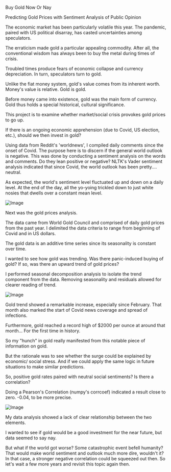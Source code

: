 Buy Gold Now Or Nay

Predicting Gold Prices with Sentiment Analysis of Public Opinion

The economic market has been particularly volatile this year. The pandemic, paired with US political disarray, has casted uncertainties among speculators.

The erraticism made gold a particular appealing commodity. After all, the conventional wisdom has always been to buy the metal during times of crisis.

Troubled times produce fears of economic collapse and currency depreciation. In turn, speculators turn to gold.

Unlike the fiat money system, gold's value comes from its inherent worth. Money's value is relative. Gold is gold.

Before money came into existence, gold was the main form of currency. Gold thus holds a special historical, cultural significance.

This project is to examine whether market/social crisis provokes gold prices to go up.

If there is an ongoing economic apprehension (due to Covid, US election, etc.), should we then invest in gold?

Using data from Reddit's 'worldnews', I compiled daily comments since the onset of Covid. The purpose here is to discern if the general world outlook is negative. This was done by conducting a sentiment analysis on the words and comments. Do they lean positive or negative?
NLTK's Vader sentiment analysis indicated that since Covid, the world outlook has been pretty.... neutral.

As expected, the world's sentiment level fluctuated up and down on a daily level. At the end of the day, all the yo-yoing trickled down to just white nosies that dwells over a constant mean level.

![Image](https://github.com/tengmelody/Capstone2_Buy_Gold_Now_Or_Nay/blob/master/img/Are%20we%20all%20going%20to%20hell%3F.png)

Next was the gold prices analysis.

The data came from World Gold Council and comprised of daily gold prices from the past year. I delimited the data criteria to range from beginning of Covid and in US dollars.

The gold data is an additive time series since its seasonality is constant over time.

I wanted to see how gold was trending. Was there panic-induced buying of gold? If so, was there an upward trend of gold prices?

I performed seasonal decomposition analysis to isolate the trend component from the data. Removing seasonality and residuals allowed for clearer reading of trend.

![Image](https://github.com/tengmelody/Capstone2_Buy_Gold_Now_Or_Nay/blob/master/img/gold%20seasonal%20decompose.png)

Gold trend showed a remarkable increase, especially since February. That month also marked the start of Covid news coverage and spread of infections.

Furthermore, gold reached a record high of $2000 per ounce at around that month... For the first time in history.

So my "hunch" in gold really manifested from this notable piece of information on gold.

But the rationale was to see whether the surge could be explained by economic/ social stress. And if we could apply the same logic in future situations to make similar predictions.

So, positive gold rates paired with neutral social sentiments? Is there a correlation?

Doing a Pearson's Correlation (numpy's corrcoef) indicated a result close to zero. -0.04, to be more precise.

![Image](corr.png)

My data analysis showed a lack of clear relationship between the two elements.

I wanted to see if gold would be a good investment for the near future, but data seemed to say nay.

But what if the world got worse? Some catastrophic event befell humanity? That would make world sentiment and outlook much more dire, wouldn't it? In that case, a stronger negative correlation could be squeezed out then. So let's wait a few more years and revisit this topic again then.
